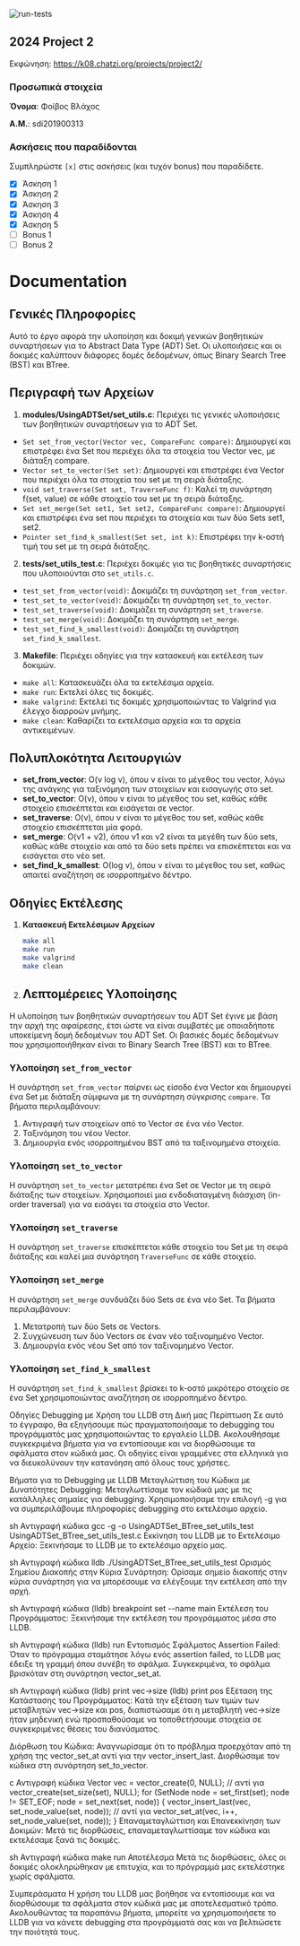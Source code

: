 ![run-tests](../../workflows/run-tests/badge.svg)

## 2024 Project 2

Εκφώνηση: https://k08.chatzi.org/projects/project2/


### Προσωπικά στοιχεία

__Όνομα__: Φοίβος Βλάχος

__Α.Μ.__: sdi201900313

### Ασκήσεις που παραδίδονται

Συμπληρώστε `[x]` στις ασκήσεις (και τυχόν bonus) που παραδίδετε.

- [x] Άσκηση 1
- [x] Άσκηση 2
- [x] Άσκηση 3
- [x] Άσκηση 4
- [x] Άσκηση 5
- [ ] Bonus 1
- [ ] Bonus 2

# Documentation

## Γενικές Πληροφορίες
Αυτό το έργο αφορά την υλοποίηση και δοκιμή γενικών βοηθητικών συναρτήσεων για το Abstract Data Type (ADT) Set. Οι υλοποιήσεις και οι δοκιμές καλύπτουν διάφορες δομές δεδομένων, όπως Binary Search Tree (BST) και BTree.

## Περιγραφή των Αρχείων

1. **modules/UsingADTSet/set_utils.c**: Περιέχει τις γενικές υλοποιήσεις των βοηθητικών συναρτήσεων για το ADT Set.
  - `Set set_from_vector(Vector vec, CompareFunc compare)`: Δημιουργεί και επιστρέφει ένα Set που περιέχει όλα τα στοιχεία του Vector vec, με διάταξη compare.
  - `Vector set_to_vector(Set set)`: Δημιουργεί και επιστρέφει ένα Vector που περιέχει όλα τα στοιχεία του set με τη σειρά διάταξης.
  - `void set_traverse(Set set, TraverseFunc f)`: Καλεί τη συνάρτηση f(set, value) σε κάθε στοιχείο του set με τη σειρά διάταξης.
  - `Set set_merge(Set set1, Set set2, CompareFunc compare)`: Δημιουργεί και επιστρέφει ένα set που περιέχει τα στοιχεία και των δύο Sets set1, set2.
  - `Pointer set_find_k_smallest(Set set, int k)`: Επιστρέφει την k-οστή τιμή του set με τη σειρά διάταξης.

2. **tests/set_utils_test.c**: Περιέχει δοκιμές για τις βοηθητικές συναρτήσεις που υλοποιούνται στο `set_utils.c`.
  - `test_set_from_vector(void)`: Δοκιμάζει τη συνάρτηση `set_from_vector`.
  - `test_set_to_vector(void)`: Δοκιμάζει τη συνάρτηση `set_to_vector`.
  - `test_set_traverse(void)`: Δοκιμάζει τη συνάρτηση `set_traverse`.
  - `test_set_merge(void)`: Δοκιμάζει τη συνάρτηση `set_merge`.
  - `test_set_find_k_smallest(void)`: Δοκιμάζει τη συνάρτηση `set_find_k_smallest`.

3. **Makefile**: Περιέχει οδηγίες για την κατασκευή και εκτέλεση των δοκιμών.
  - `make all`: Κατασκευάζει όλα τα εκτελέσιμα αρχεία.
  - `make run`: Εκτελεί όλες τις δοκιμές.
  - `make valgrind`: Εκτελεί τις δοκιμές χρησιμοποιώντας το Valgrind για έλεγχο διαρροών μνήμης.
  - `make clean`: Καθαρίζει τα εκτελέσιμα αρχεία και τα αρχεία αντικειμένων.

## Πολυπλοκότητα Λειτουργιών

- **set_from_vector**: Ο(ν log ν), όπου ν είναι το μέγεθος του vector, λόγω της ανάγκης για ταξινόμηση των στοιχείων και εισαγωγής στο set.
- **set_to_vector**: Ο(ν), όπου ν είναι το μέγεθος του set, καθώς κάθε στοιχείο επισκέπτεται και εισάγεται σε vector.
- **set_traverse**: Ο(ν), όπου ν είναι το μέγεθος του set, καθώς κάθε στοιχείο επισκέπτεται μία φορά.
- **set_merge**: Ο(ν1 + ν2), όπου ν1 και ν2 είναι τα μεγέθη των δύο sets, καθώς κάθε στοιχείο και από τα δύο sets πρέπει να επισκέπτεται και να εισάγεται στο νέο set.
- **set_find_k_smallest**: Ο(log ν), όπου ν είναι το μέγεθος του set, καθώς απαιτεί αναζήτηση σε ισορροπημένο δέντρο.

## Οδηγίες Εκτέλεσης

1. **Κατασκευή Εκτελέσιμων Αρχείων**
   ```sh
   make all
   make run 
   make valgrind
   make clean
   
2. ## Λεπτομέρειες Υλοποίησης
Η υλοποίηση των βοηθητικών συναρτήσεων του ADT Set έγινε με βάση την αρχή της αφαίρεσης, έτσι ώστε να είναι συμβατές με οποιαδήποτε υποκείμενη δομή δεδομένων του ADT Set. Οι βασικές δομές δεδομένων που χρησιμοποιήθηκαν είναι το Binary Search Tree (BST) και το BTree.

### Υλοποίηση `set_from_vector`
Η συνάρτηση `set_from_vector` παίρνει ως είσοδο ένα Vector και δημιουργεί ένα Set με διάταξη σύμφωνα με τη συνάρτηση σύγκρισης `compare`. Τα βήματα περιλαμβάνουν:

1. Αντιγραφή των στοιχείων από το Vector σε ένα νέο Vector.
2. Ταξινόμηση του νέου Vector.
3. Δημιουργία ενός ισορροπημένου BST από τα ταξινομημένα στοιχεία.

### Υλοποίηση `set_to_vector`
Η συνάρτηση `set_to_vector` μετατρέπει ένα Set σε Vector με τη σειρά διάταξης των στοιχείων. Χρησιμοποιεί μια ενδοδιαταγμένη διάσχιση (in-order traversal) για να εισάγει τα στοιχεία στο Vector.

### Υλοποίηση `set_traverse`
Η συνάρτηση `set_traverse` επισκέπτεται κάθε στοιχείο του Set με τη σειρά διάταξης και καλεί μια συνάρτηση `TraverseFunc` σε κάθε στοιχείο.

### Υλοποίηση `set_merge`
Η συνάρτηση `set_merge` συνδυάζει δύο Sets σε ένα νέο Set. Τα βήματα περιλαμβάνουν:

1. Μετατροπή των δύο Sets σε Vectors.
2. Συγχώνευση των δύο Vectors σε έναν νέο ταξινομημένο Vector.
3. Δημιουργία ενός νέου Set από τον ταξινομημένο Vector.

### Υλοποίηση `set_find_k_smallest`
Η συνάρτηση `set_find_k_smallest` βρίσκει το k-οστό μικρότερο στοιχείο σε ένα Set χρησιμοποιώντας αναζήτηση σε ισορροπημένο δέντρο.

Οδηγίες Debugging με Χρήση του LLDB στη Δική μας Περίπτωση
Σε αυτό το έγγραφο, θα εξηγήσουμε πώς πραγματοποιήσαμε το debugging του προγράμματός μας χρησιμοποιώντας το εργαλείο LLDB. Ακολουθήσαμε συγκεκριμένα βήματα για να εντοπίσουμε και να διορθώσουμε τα σφάλματα στον κώδικά μας. Οι οδηγίες είναι γραμμένες στα ελληνικά για να διευκολύνουν την κατανόηση από όλους τους χρήστες.

Βήματα για το Debugging με LLDB
Μεταγλώττιση του Κώδικα με Δυνατότητες Debugging:
Μεταγλωττίσαμε τον κώδικά μας με τις κατάλληλες σημαίες για debugging. Χρησιμοποιήσαμε την επιλογή -g για να συμπεριλάβουμε πληροφορίες debugging στο εκτελέσιμο αρχείο.

sh
Αντιγραφή κώδικα
gcc -g -o UsingADTSet_BTree_set_utils_test UsingADTSet_BTree_set_utils_test.c
Εκκίνηση του LLDB με το Εκτελέσιμο Αρχείο:
Ξεκινήσαμε το LLDB με το εκτελέσιμο αρχείο μας.

sh
Αντιγραφή κώδικα
lldb ./UsingADTSet_BTree_set_utils_test
Ορισμός Σημείου Διακοπής στην Κύρια Συνάρτηση:
Ορίσαμε σημείο διακοπής στην κύρια συνάρτηση για να μπορέσουμε να ελέγξουμε την εκτέλεση από την αρχή.

sh
Αντιγραφή κώδικα
(lldb) breakpoint set --name main
Εκτέλεση του Προγράμματος:
Ξεκινήσαμε την εκτέλεση του προγράμματος μέσα στο LLDB.

sh
Αντιγραφή κώδικα
(lldb) run
Εντοπισμός Σφάλματος Assertion Failed:
Όταν το πρόγραμμα σταμάτησε λόγω ενός assertion failed, το LLDB μας έδειξε τη γραμμή όπου συνέβη το σφάλμα. Συγκεκριμένα, το σφάλμα βρισκόταν στη συνάρτηση vector_set_at.

sh
Αντιγραφή κώδικα
(lldb) print vec->size
(lldb) print pos
Εξέταση της Κατάστασης του Προγράμματος:
Κατά την εξέταση των τιμών των μεταβλητών vec->size και pos, διαπιστώσαμε ότι η μεταβλητή vec->size ήταν μηδενική ενώ προσπαθούσαμε να τοποθετήσουμε στοιχεία σε συγκεκριμένες θέσεις του διανύσματος.

Διόρθωση του Κώδικα:
Αναγνωρίσαμε ότι το πρόβλημα προερχόταν από τη χρήση της vector_set_at αντί για την vector_insert_last. Διορθώσαμε τον κώδικα στη συνάρτηση set_to_vector.

c
Αντιγραφή κώδικα
Vector vec = vector_create(0, NULL); // αντί για vector_create(set_size(set), NULL);
for (SetNode node = set_first(set); node != SET_EOF; node = set_next(set, node)) {
vector_insert_last(vec, set_node_value(set, node)); // αντί για vector_set_at(vec, i++, set_node_value(set, node));
}
Επαναμεταγλώττιση και Επανεκκίνηση των Δοκιμών:
Μετά τις διορθώσεις, επαναμεταγλωττίσαμε τον κώδικα και εκτελέσαμε ξανά τις δοκιμές.

sh
Αντιγραφή κώδικα
make run
Αποτέλεσμα
Μετά τις διορθώσεις, όλες οι δοκιμές ολοκληρώθηκαν με επιτυχία, και το πρόγραμμά μας εκτελέστηκε χωρίς σφάλματα.

Συμπεράσματα
Η χρήση του LLDB μας βοήθησε να εντοπίσουμε και να διορθώσουμε τα σφάλματα στον κώδικά μας με αποτελεσματικό τρόπο. Ακολουθώντας τα παραπάνω βήματα, μπορείτε να χρησιμοποιήσετε το LLDB για να κάνετε debugging στα προγράμματά σας και να βελτιώσετε την ποιότητά τους.



